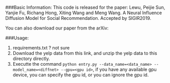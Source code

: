 ###Basic Information:
This code is released for the paper: 
Lewu, Peijie Sun, Yanjie Fu, Richang Hong, Xiting Wang and Meng Wang. A Neural Influence Diffusion Model for Social Recommendation. Accepted by SIGIR2019. 

You can also download our paper from the arXiv: 

###Usage:
1. requirements.txt ? not sure
2. Download the yelp data from this link, and unzip the yelp data to this directory directly.
3. Executte the command `python entry.py --data_name=<data_name> --model_name=<diffnet> --gpu=<gpu id>`, if you have any available gpu device, you can specify the gpu id, or you can ignore the gpu id. 
